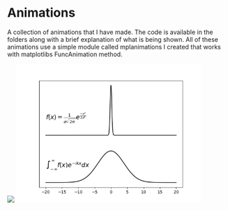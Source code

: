 # Animations
A collection of animations that I have made. The code is available in the folders along with a brief explanation of what is being shown. All of these animations use a simple module called mplanimations I created that works with matplotlibs FuncAnimation method.

<img src="HuygensPrinciple/HuygensPrinciple.gif" width="425"/> <img src="UncertaintyPrinciple/UncertaintyPrinciple.gif" width="425"/>
